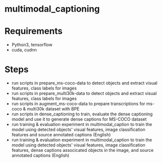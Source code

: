# multimodal_captioning

Requirements
=============
* Python3, tensorflow
* cuda, cudnn

Steps
=============
* run scripts in prepare_ms-coco-data to detect objects and extract visual features, class labels for images
* run scripts in prepare_multi30k-data to detect objects and extract visual features, class labels for images
* run scripts in augment_ms-coco-data to prepare transcriptions for ms-coco & multi30k dataset with BPE
* run scripts in dense_captioning to train, evaluate the dense captioning model and use it to generate dense captions for MS-COCO dataset
* run training & evaluation experiment in multimodal_caption to train the model using detected objects' visual features, image classification features and source annotated captions (English)
* run training & evaluation experiment in multimodal_caption to train the model using detected objects' visual features, image classification features, dense captions associcated objects in the image, and source annotated captions (English)
